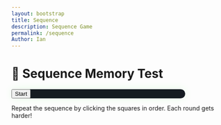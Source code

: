 ```yaml
---
layout: bootstrap
title: Sequence
description: Sequence Game
permalink: /sequence
Author: Ian
---
```


<div class="container text-center p-5">
  <h1 class="mb-4 text-success">🧠 Sequence Memory Test</h1>

  <div class="card game-card p-4 mx-auto" style="max-width: 400px;">
    <div id="grid" class="d-grid mx-auto mb-4" style="grid-template-columns: repeat(3, 80px); grid-gap: 10px;"></div>
    <button id="startSequenceBtn" class="btn btn-success">Start</button>
    <p class="mt-3 score" id="sequenceStats"></p>
  </div>

  <p class="mt-4 text-muted">Repeat the sequence by clicking the squares in order. Each round gets harder!</p>
</div>

<style>
  .game-card {
    background-color: #161b22;
    border: none;
    border-radius: 1rem;
    box-shadow: 0 0 20px rgba(0,255,0,0.1);
  }

  #grid button {
    width: 80px;
    height: 80px;
    border-radius: 0.5rem;
    background-color: #21262d;
    border: 2px solid #30363d;
    transition: background-color 0.2s;
  }

  #grid button.active {
    background-color: #2ea043;
  }

  #grid button:disabled {
    cursor: default;
  }
</style>

<script>
  const grid = document.getElementById('grid');
  const startBtn = document.getElementById('startSequenceBtn');
  const stats = document.getElementById('sequenceStats');

  let sequence = [];
  let userStep = 0;
  let level = 1;
  let buttons = [];

  function createGrid() {
    grid.innerHTML = '';
    buttons = [];
    for (let i = 0; i < 9; i++) {
      const btn = document.createElement('button');
      btn.disabled = true;
      btn.dataset.index = i;
      btn.addEventListener('click', () => handleUserInput(i));
      grid.appendChild(btn);
      buttons.push(btn);
    }
  }

  function flash(index) {
    buttons[index].classList.add('active');
    setTimeout(() => {
      buttons[index].classList.remove('active');
    }, 400);
  }

  function playSequence() {
    buttons.forEach(b => b.disabled = true);
    let i = 0;
    const interval = setInterval(() => {
      flash(sequence[i]);
      i++;
      if (i >= sequence.length) {
        clearInterval(interval);
        setTimeout(() => {
          buttons.forEach(b => b.disabled = false);
        }, 500);
      }
    }, 600);
  }

  function nextRound() {
    userStep = 0;
    const next = Math.floor(Math.random() * 9);
    sequence.push(next);
    stats.textContent = `🟢 Level ${level}`;
    playSequence();
  }

  function handleUserInput(index) {
    if (index === sequence[userStep]) {
      userStep++;
      if (userStep === sequence.length) {
        level++;
        setTimeout(nextRound, 800);
      }
    } else {
      stats.innerHTML = `❌ Wrong! You reached level <strong>${level}</strong>.`;
      sequence = [];
      level = 1;
      startBtn.textContent = "Try Again";
      buttons.forEach(b => b.disabled = true);
    }
  }

  startBtn.addEventListener('click', () => {
    createGrid();
    sequence = [];
    level = 1;
    nextRound();
    startBtn.textContent = "Restart";
  });
</script>
